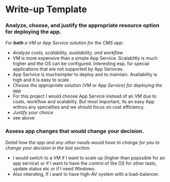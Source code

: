 # Write-up Template

### Analyze, choose, and justify the appropriate resource option for deploying the app.

*For **both** a VM or App Service solution for the CMS app:*
- *Analyze costs, scalability, availability, and workflow*
- VM is more expensive than a simple App Service. Scalablitly is much higher and the OS can be configured. Interesting esp. for special applications that are not supported by App Serivces.
- App Serivice is muchsimpler to deploy and to maintain. Availability is high and it is easy to scale.
- *Choose the appropriate solution (VM or App Service) for deploying the app*
- For this project I would choose App Service instead of an VM due to costs, workflow and scalabilty. But most important, its an easy App withou any specialties and we should focus on cost efficiency.
- *Justify your choice*
- see above

### Assess app changes that would change your decision.

*Detail how the app and any other needs would have to change for you to change your decision in the last section.* 
- I would switch to a VM if I want to scale up (higher than popssible for an app service) or if I want to have the control of the OS for other tasts, update status etc or if I need Windows.
- Also intersting, If i want to have high-AV system with a load-balancer.

